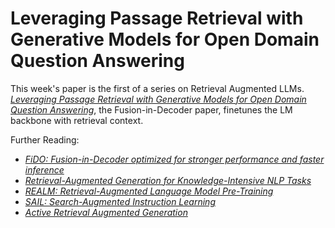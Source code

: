 # Leveraging Passage Retrieval with Generative Models for Open Domain Question Answering

This week's paper is the first of a series on Retrieval Augmented LLMs. [*Leveraging Passage Retrieval with Generative Models for Open Domain Question Answering*](<https://aclanthology.org/2021.eacl-main.74/>), the Fusion-in-Decoder paper, finetunes the LM backbone with retrieval context.

Further Reading:
- [*FiDO: Fusion-in-Decoder optimized for stronger performance and faster inference*](<https://arxiv.org/abs/2212.08153>)
- [*Retrieval-Augmented Generation for Knowledge-Intensive NLP Tasks*](<https://arxiv.org/abs/2005.11401>)
- [*REALM: Retrieval-Augmented Language Model Pre-Training*](<https://arxiv.org/abs/2002.08909>)
- [*SAIL: Search-Augmented Instruction Learning*](<https://arxiv.org/abs/2305.15225>)
- [*Active Retrieval Augmented Generation*](<https://arxiv.org/abs/2305.06983>)